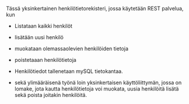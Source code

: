 Tässä yksinkertainen henkilötietorekisteri, jossa käytetään REST palvelua, kun
  -  Listataan kaikki henkilöt
  - lisätään uusi henkilö
  - muokataan olemassaolevien henkilöiden tietoja
  - poistetaaan henkilötietoja

  - Henkilötiedot tallenetaan mySQL tietokantaa.
  - sekä ylimääräisenä työnä loin yksinkertaisen käyttöliittymän, jossa on lomake, jota kautta henkilötietoja voi muokata, uusia henkilöitä lisätä sekä poista joitakin henkilöitä. 



